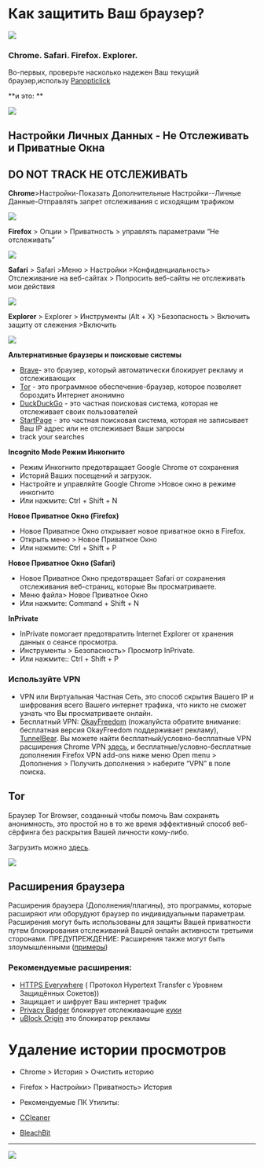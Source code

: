# Как защитить Ваш браузер?

![](assets/HypuuurLynx.gif)

### Chrome. Safari. Firefox. Explorer.

Во-первых, проверьте насколько надежен Ваш текущий браузер,использу [Panopticlick](https://panopticlick.eff.org)

**и это:
**

![](assets/cover_laptop_cam.gif)



## Настройки Личных Данных - Не Отслеживать и Приватные Окна

## DO NOT TRACK НЕ ОТСЛЕЖИВАТЬ

**Chrome**&gt;Настройки-Показать Дополнительные Настройки--Личные Данные-Отправлять запрет отслеживания с исходящим трафиком

![](assets/chrome%20-%20do%20not%20track.gif)

**Firefox** &gt; Опции &gt; Приватность &gt; управлять параметрами “Не отслеживать”

![](assets/Firefox%20-%20do%20not%20track.gif)

**Safari** &gt; Safari &gt;Меню &gt; Настройки &gt;Конфиденциальность&gt; Отслеживание на веб-сайтах &gt; Попросить веб-сайты не отслеживать мои действия

![](assets/do-not-track-safari.jpg)

**Explorer** &gt; Explorer &gt; Инструменты \(Alt + X\) &gt;Безопасность &gt; Включить защиту от слежения &gt;Включить

![](assets/explorer%20do%20not%20track.gif)

**Альтернативные браузеры и поисковые системы**

* [Brave](https://www.brave.com)- это браузер, который автоматически блокирует рекламу и отслеживающих
* [Tor](https://www.torproject.org/) - это программное обеспечение-браузер, которое позволяет бороздить Интернет анонимно
* [DuckDuckGo](https://duckduckgo.com/about) - это частная поисковая система, которая не отслеживает своих пользователей
* [StartPage](https://www.startpage.com/) - это частная поисковая система, которая не записывает Ваш IP  адрес или не отслеживает Ваши запросы
* track your searches

**Incognito Mode Режим Инкогнито**

* Режим Инкогнито предотвращает Google Chrome от сохранения 
* Историй Ваших посещений и загрузок.
* Настройте и управляйте Google Chrome &gt;Новое окно в режиме инкогнито
* Или нажмите: Ctrl + Shift + N

**Новое Приватное Окно \(Firefox\)**

* Новое Приватное Окно открывает новое  приватное окно в  Firefox.
* Открыть меню &gt; Новое Приватное Окно
* Или нажмите: Ctrl + Shift + P

**Новое Приватное Окно \(Safari\)**

* Новое Приватное Окно предотвращает Safari от сохранения отслеживания веб-страниц, которые Вы просматриваете.
* Меню файла&gt; Новое Приватное Окно
* Или нажмите: Command + Shift + N

**InPrivate**

* InPrivate помогает предотвратить Internet Explorer от хранения данных о сеансе просмотра.
* Инструменты &gt; Безопасность&gt; Просмотр InPrivate.
* Или нажмите:: Ctrl + Shift + P

### **Используйте VPN**

* VPN или Виртуальная Частная Сеть, это способ скрытия Вашего IP и шифрования всего Вашего интернет трафика, что никто не сможет узнать что Вы просматриваете онлайн.
* Бесплатный VPN: [OkayFreedom](http://www.okfreedom.com/en/) \(пожалуйста обратите внимание: бесплатная версия OkayFreedom поддерживает рекламу\), [TunnelBear](https://www.google.com/url?q=https://www.tunnelbear.com/).
   Вы можете найти бесплатный/условно-бесплатные VPN расширения Chrome VPN [здесь](https://chrome.google.com/webstore/search/VPN?_category=extensions), и бесплатные/условно-бесплатные дополнения Firefox VPN add-ons ниже меню Open menu &gt; Дополнения &gt; Получить дополнения &gt; наберите “VPN” в поле поиска.

## **Tor**

Браузер Tor Browser, созданный чтобы помочь Вам сохранять анонимность, это простой но в то же время эффективный способ  веб-сёрфинга без раскрытия Вашей личности кому-либо.

Загрузить можно [здесь](https://www.torproject.org/projects/torbrowser.html).

![](assets/Surfing%20the%20internet%20with%20TOR.gif)

## Расширения браузера

Расширения браузера \(Дополнения/плагины\), это программы, которые расширяют или оборудуют браузер  по индивидуальным параметрам.  Расширения могут быть использованы для защиты Вашей приватности путем блокирования отслеживаний Вашей онлайн активности  третьими сторонами.   ПРЕДУПРЕЖДЕНИЕ: Расширения также могут быть злоумышленными \([примеры](http://www.makeuseof.com/tag/x-malicious-browser-extensions-help-hackers-target-victims)\)

### Рекомендуемые расширения:

* [HTTPS Everywhere](https://www.google.com/url?q=https://www.eff.org/https-everywhere&sa=D&ust=1478912695312000&usg=AFQjCNEBvYCAfkFF8TJ1eRyHbiH69J2OFw) \( Протокол Hypertext Transfer с Уровнем Защищённых Сокетов\)\)
* Защищает и шифрует Ваш интернет трафик
* [Privacy Badger](https://www.eff.org/privacybadger) блокирует отслеживающие [куки](https://en.wikipedia.org/wiki/HTTP_cookie)
* [uBlock Origin](https://www.ublock.org) это блокиратор  рекламы

# Удаление истории просмотров

* Chrome &gt; История &gt; Очистить историю
* Firefox &gt; Настройки&gt; Приватность&gt; История
* Рекомендуемые ПК Утилиты:

* [CCleaner](http://www.piriform.com/ccleaner)

* [BleachBit](http://www.bleachbit.org/)

---

![](assets/chayn%20icon.png)

